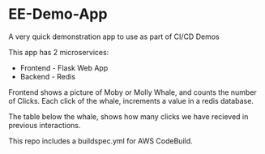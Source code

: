 # EE-Demo-App

A very quick demonstration app to use as part of CI/CD Demos

This app has 2 microservices:

- Frontend - Flask Web App
- Backend - Redis

Frontend shows a picture of Moby or Molly Whale, and counts the number of
Clicks. Each click of the whale, increments a value in a redis database.

The table below the whale, shows how many clicks we have recieved in previous
interactions.

This repo includes a buildspec.yml for AWS CodeBuild.
